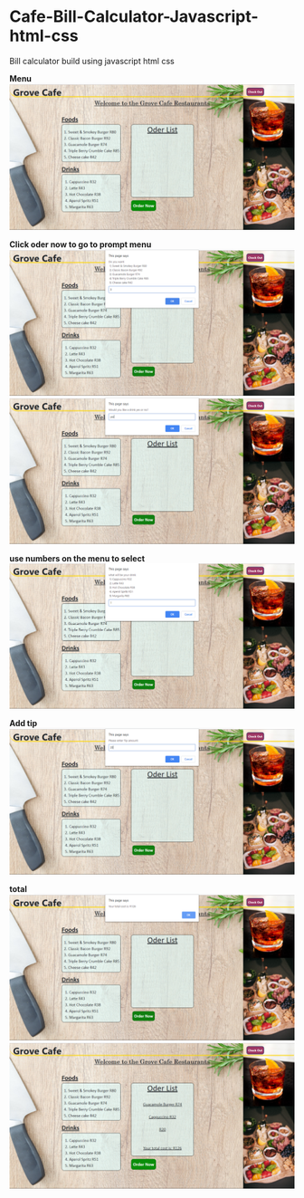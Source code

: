 # Cafe-Bill-Calculator-Javascript-html-css
Bill calculator build using javascript html css

<b>Menu</b>
![](ReadMe.md/Screenshot%20(5756).png)

<b>Click oder now to go to prompt menu</b>
![](ReadMe.md/Screenshot%20(5758).png)
![](ReadMe.md/Screenshot%20(5759).png)

<b>use numbers on the menu to select</b>
![](ReadMe.md/Screenshot%20(5760).png)

<b>Add tip</b>
![](ReadMe.md/Screenshot%20(5761).png)

<b>total</b>
![](ReadMe.md/Screenshot%20(5762).png)
![](ReadMe.md/Screenshot%20(5763).png)
